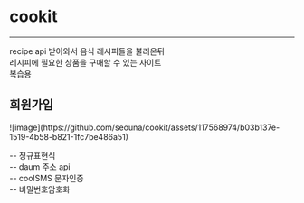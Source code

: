 # cookit
<hr>
<p>
recipe api 받아와서 음식 레시피들을 불러온뒤 <br>
레시피에 필요한 상품을 구매할 수 있는 사이트 <br>
복습용
</p>


<h2>회원가입</h2>
![image](https://github.com/seouna/cookit/assets/117568974/b03b137e-1519-4b58-b821-1fc7be486a51)

<p>
  -- 정규표현식 <br>
  -- daum 주소 api <br>
  -- coolSMS 문자인증 <br>
  -- 비밀번호암호화
</p>

